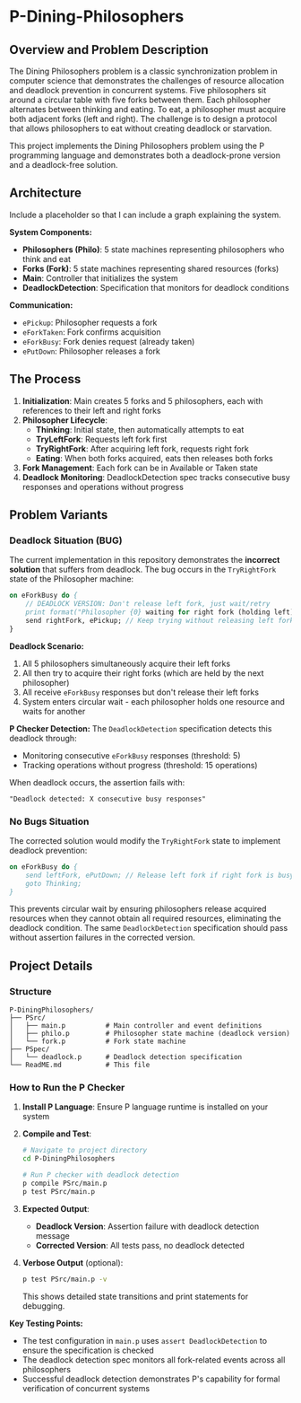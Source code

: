 # P-Dining-Philosophers

## Overview and Problem Description

The Dining Philosophers problem is a classic synchronization problem in computer science that demonstrates the challenges of resource allocation and deadlock prevention in concurrent systems. Five philosophers sit around a circular table with five forks between them. Each philosopher alternates between thinking and eating. To eat, a philosopher must acquire both adjacent forks (left and right). The challenge is to design a protocol that allows philosophers to eat without creating deadlock or starvation.

This project implements the Dining Philosophers problem using the P programming language and demonstrates both a deadlock-prone version and a deadlock-free solution.

## Architecture
Include a placeholder so that I can include a graph explaining the system.

**System Components:**
- **Philosophers (Philo)**: 5 state machines representing philosophers who think and eat
- **Forks (Fork)**: 5 state machines representing shared resources (forks)
- **Main**: Controller that initializes the system
- **DeadlockDetection**: Specification that monitors for deadlock conditions

**Communication:**
- `ePickup`: Philosopher requests a fork
- `eForkTaken`: Fork confirms acquisition
- `eForkBusy`: Fork denies request (already taken)
- `ePutDown`: Philosopher releases a fork

## The Process

1. **Initialization**: Main creates 5 forks and 5 philosophers, each with references to their left and right forks
2. **Philosopher Lifecycle**:
   - **Thinking**: Initial state, then automatically attempts to eat
   - **TryLeftFork**: Requests left fork first
   - **TryRightFork**: After acquiring left fork, requests right fork
   - **Eating**: When both forks acquired, eats then releases both forks
3. **Fork Management**: Each fork can be in Available or Taken state
4. **Deadlock Monitoring**: DeadlockDetection spec tracks consecutive busy responses and operations without progress

## Problem Variants

### Deadlock Situation (BUG)
The current implementation in this repository demonstrates the **incorrect solution** that suffers from deadlock. The bug occurs in the `TryRightFork` state of the Philosopher machine:

```p
on eForkBusy do {
    // DEADLOCK VERSION: Don't release left fork, just wait/retry
    print format("Philosopher {0} waiting for right fork (holding left)", id);
    send rightFork, ePickup; // Keep trying without releasing left fork
}
```

**Deadlock Scenario:**
1. All 5 philosophers simultaneously acquire their left forks
2. All then try to acquire their right forks (which are held by the next philosopher)
3. All receive `eForkBusy` responses but don't release their left forks
4. System enters circular wait - each philosopher holds one resource and waits for another

**P Checker Detection:**
The `DeadlockDetection` specification detects this deadlock through:
- Monitoring consecutive `eForkBusy` responses (threshold: 5)
- Tracking operations without progress (threshold: 15 operations)

When deadlock occurs, the assertion fails with:
```
"Deadlock detected: X consecutive busy responses"
```

### No Bugs Situation
The corrected solution would modify the `TryRightFork` state to implement deadlock prevention:

```p
on eForkBusy do {
    send leftFork, ePutDown; // Release left fork if right fork is busy
    goto Thinking;
}
```

This prevents circular wait by ensuring philosophers release acquired resources when they cannot obtain all required resources, eliminating the deadlock condition. The same `DeadlockDetection` specification should pass without assertion failures in the corrected version.

## Project Details

### Structure
```
P-DiningPhilosophers/
├── PSrc/
│   ├── main.p          # Main controller and event definitions
│   ├── philo.p         # Philosopher state machine (deadlock version)
│   └── fork.p          # Fork state machine
├── PSpec/
│   └── deadlock.p      # Deadlock detection specification
└── ReadME.md           # This file
```

### How to Run the P Checker

1. **Install P Language**: Ensure P language runtime is installed on your system

2. **Compile and Test**:
   ```bash
   # Navigate to project directory
   cd P-DiningPhilosophers
   
   # Run P checker with deadlock detection
   p compile PSrc/main.p
   p test PSrc/main.p
   ```

3. **Expected Output**:
   - **Deadlock Version**: Assertion failure with deadlock detection message
   - **Corrected Version**: All tests pass, no deadlock detected

4. **Verbose Output** (optional):
   ```bash
   p test PSrc/main.p -v
   ```
   This shows detailed state transitions and print statements for debugging.

**Key Testing Points:**
- The test configuration in `main.p` uses `assert DeadlockDetection` to ensure the specification is checked
- The deadlock detection spec monitors all fork-related events across all philosophers
- Successful deadlock detection demonstrates P's capability for formal verification of concurrent systems